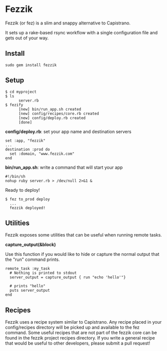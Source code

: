 # Fezzik

Fezzik (or fez) is a slim and snappy alternative to Capistrano.

It sets up a rake-based rsync workflow with a single configuration file
and gets out of your way.

## Install

    sudo gem install fezzik

## Setup

    $ cd myproject
    $ ls
          server.rb
    $ fezify
          [new] bin/run_app.sh created
          [new] config/recipes/core.rb created
          [new] config/deploy.rb created
          [done]

**config/deploy.rb**: set your app name and destination servers

    set :app, "fezzik"
    ...
    destination :prod do
      set :domain, "www.fezzik.com"
    end

**bin/run_app.sh**: write a command that will start your app

    #!/bin/sh
    nohup ruby server.rb > /dev/null 2>&1 &

Ready to deploy!

    $ fez to_prod deploy
      ...
      fezzik deployed!

## Utilities

Fezzik exposes some utilities that can be useful when running remote tasks.

**capture\_output(&block)**

Use this function if you would like to hide or capture the normal output that the "run" command prints.

    remote_task :my_task
      # Nothing is printed to stdout
      server_output = capture_output { run "echo 'hello'"}

      # prints "hello"
      puts server_output
    end

## Recipes

Fezzik uses a recipe system similar to Capistrano. Any recipe placed in your config/recipes directory will be
picked up and available to the fez command. Some useful recipes that are not part of the fezzik core can be
found in the fezzik project recipes directory. If you write a general recipe that would be useful to other
developers, please submit a pull request!
